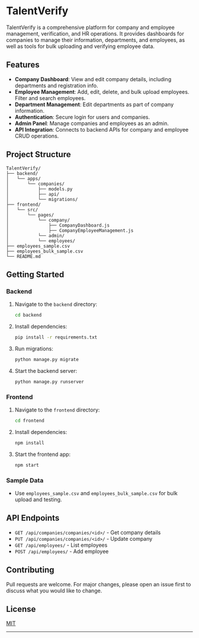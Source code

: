 # TalentVerify

TalentVerify is a comprehensive platform for company and employee management, verification, and HR operations. It provides dashboards for companies to manage their information, departments, and employees, as well as tools for bulk uploading and verifying employee data.

## Features

- **Company Dashboard**: View and edit company details, including departments and registration info.
- **Employee Management**: Add, edit, delete, and bulk upload employees. Filter and search employees.
- **Department Management**: Edit departments as part of company information.
- **Authentication**: Secure login for users and companies.
- **Admin Panel**: Manage companies and employees as an admin.
- **API Integration**: Connects to backend APIs for company and employee CRUD operations.

## Project Structure
```
TalentVerify/
├── backend/
│   └── apps/
│       └── companies/
│           ├── models.py
│           ├── api/
│           └── migrations/
├── frontend/
│   └── src/
│       └── pages/
│           └── company/
│               ├── CompanyDashboard.js
│               ├── CompanyEmployeeManagement.js
│           └── admin/
│           └── employees/
├── employees_sample.csv
├── employees_bulk_sample.csv
└── README.md
```

## Getting Started

### Backend
1. Navigate to the `backend` directory:
   ```bash
   cd backend
   ```
2. Install dependencies:
   ```bash
   pip install -r requirements.txt
   ```
3. Run migrations:
   ```bash
   python manage.py migrate
   ```
4. Start the backend server:
   ```bash
   python manage.py runserver
   ```

### Frontend
1. Navigate to the `frontend` directory:
   ```bash
   cd frontend
   ```
2. Install dependencies:
   ```bash
   npm install
   ```
3. Start the frontend app:
   ```bash
   npm start
   ```

### Sample Data
- Use `employees_sample.csv` and `employees_bulk_sample.csv` for bulk upload and testing.

## API Endpoints
- `GET /api/companies/companies/<id>/` - Get company details
- `PUT /api/companies/companies/<id>/` - Update company
- `GET /api/employees/` - List employees
- `POST /api/employees/` - Add employee


## Contributing
Pull requests are welcome. For major changes, please open an issue first to discuss what you would like to change.

## License
[MIT](LICENSE)

---

